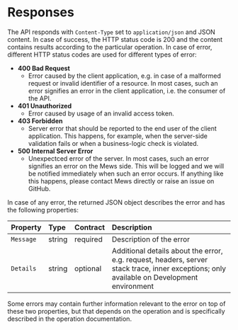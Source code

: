 # Responses

The API responds with `Content-Type` set to `application/json` and JSON content. In case of success, the HTTP status code is 200 and the content contains results according to the particular operation.
In case of error, different HTTP status codes are used for different types of error:

* **400 Bad Request**
  * Error caused by the client application, e.g. in case of a malformed request or invalid identifier of a resource. In most cases, such an error signifies an error in the client application, i.e. the consumer of the API.
* **401 Unauthorized**
  * Error caused by usage of an invalid access token.
* **403 Forbidden**
  * Server error that should be reported to the end user of the client application. This happens, for example, when the server-side validation fails or when a business-logic check is violated.
* **500 Internal Server Error**
  * Unexpectced error of the server. In most cases, such an error signifies an error on the Mews side. This will be logged and we will be notified immediately when such an error occurs.
  If anything like this happens, please contact Mews directly or raise an issue on GitHub.

In case of any error, the returned JSON object describes the error and has the following properties:

| Property | Type | Contract | Description |
| :--- | :--- | :--- | :--- |
| `Message` | string | required | Description of the error |
| `Details` | string | optional | Additional details about the error, e.g. request, headers, server stack trace, inner exceptions; only available on Development environment |

Some errors may contain further information relevant to the error on top of these two properties, but that depends on the operation and is specifically described in the operation documentation.
